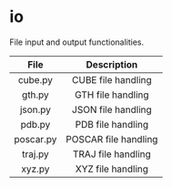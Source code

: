 <!--
SPDX-FileCopyrightText: 2021 The eminus developers
SPDX-License-Identifier: Apache-2.0
-->
# io

File input and output functionalities.

| File      | Description |
| :-------: | :---------: |
| cube.py   | CUBE file handling |
| gth.py    | GTH file handling |
| json.py   | JSON file handling |
| pdb.py    | PDB file handling |
| poscar.py | POSCAR file handling |
| traj.py   | TRAJ file handling |
| xyz.py    | XYZ file handling |
